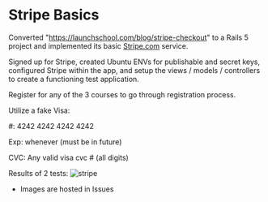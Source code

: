 # Stripe Basics

Converted "https://launchschool.com/blog/stripe-checkout" to a Rails 5 project and implemented its basic  [Stripe.com](http://stripe.com) service.

Signed up for Stripe, created Ubuntu ENVs for publishable and secret keys, configured Stripe within the app, and setup the views / models / controllers to create a functioning test application.

Register for any of the 3 courses to go through registration process.

Utilize a fake Visa:

#: 4242 4242 4242 4242

Exp: whenever (must be in future)

CVC: Any valid visa cvc # (all digits)

Results of 2 tests:
![stripe](https://user-images.githubusercontent.com/28546189/30297278-79b14ca4-9704-11e7-90cc-101086867450.png)




* Images are hosted in Issues
